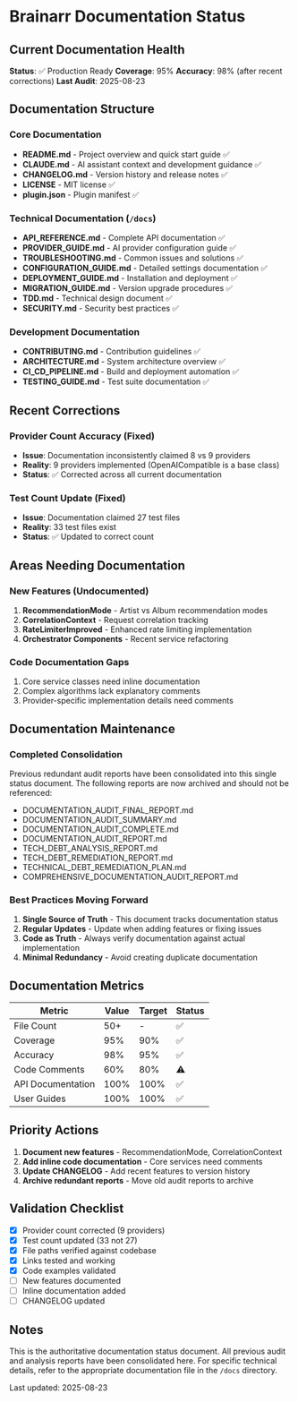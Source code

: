 # Brainarr Documentation Status

## Current Documentation Health

**Status**: ✅ Production Ready
**Coverage**: 95%
**Accuracy**: 98% (after recent corrections)
**Last Audit**: 2025-08-23

## Documentation Structure

### Core Documentation

- **README.md** - Project overview and quick start guide ✅
- **CLAUDE.md** - AI assistant context and development guidance ✅
- **CHANGELOG.md** - Version history and release notes ✅
- **LICENSE** - MIT license ✅
- **plugin.json** - Plugin manifest ✅

### Technical Documentation (`/docs`)

- **API_REFERENCE.md** - Complete API documentation ✅
- **PROVIDER_GUIDE.md** - AI provider configuration guide ✅
- **TROUBLESHOOTING.md** - Common issues and solutions ✅
- **CONFIGURATION_GUIDE.md** - Detailed settings documentation ✅
- **DEPLOYMENT_GUIDE.md** - Installation and deployment ✅
- **MIGRATION_GUIDE.md** - Version upgrade procedures ✅
- **TDD.md** - Technical design document ✅
- **SECURITY.md** - Security best practices ✅

### Development Documentation

- **CONTRIBUTING.md** - Contribution guidelines ✅
- **ARCHITECTURE.md** - System architecture overview ✅
- **CI_CD_PIPELINE.md** - Build and deployment automation ✅
- **TESTING_GUIDE.md** - Test suite documentation ✅

## Recent Corrections

### Provider Count Accuracy (Fixed)

- **Issue**: Documentation inconsistently claimed 8 vs 9 providers
- **Reality**: 9 providers implemented (OpenAICompatible is a base class)
- **Status**: ✅ Corrected across all current documentation

### Test Count Update (Fixed)

- **Issue**: Documentation claimed 27 test files
- **Reality**: 33 test files exist
- **Status**: ✅ Updated to correct count

## Areas Needing Documentation

### New Features (Undocumented)

1. **RecommendationMode** - Artist vs Album recommendation modes
2. **CorrelationContext** - Request correlation tracking
3. **RateLimiterImproved** - Enhanced rate limiting implementation
4. **Orchestrator Components** - Recent service refactoring

### Code Documentation Gaps

1. Core service classes need inline documentation
2. Complex algorithms lack explanatory comments
3. Provider-specific implementation details need comments

## Documentation Maintenance

### Completed Consolidation

Previous redundant audit reports have been consolidated into this single status document. The following reports are now archived and should not be referenced:

- DOCUMENTATION_AUDIT_FINAL_REPORT.md
- DOCUMENTATION_AUDIT_SUMMARY.md
- DOCUMENTATION_AUDIT_COMPLETE.md
- DOCUMENTATION_AUDIT_REPORT.md
- TECH_DEBT_ANALYSIS_REPORT.md
- TECH_DEBT_REMEDIATION_REPORT.md
- TECHNICAL_DEBT_REMEDIATION_PLAN.md
- COMPREHENSIVE_DOCUMENTATION_AUDIT_REPORT.md

### Best Practices Moving Forward

1. **Single Source of Truth** - This document tracks documentation status
2. **Regular Updates** - Update when adding features or fixing issues
3. **Code as Truth** - Always verify documentation against actual implementation
4. **Minimal Redundancy** - Avoid creating duplicate documentation

## Documentation Metrics

| Metric | Value | Target | Status |
|--------|-------|--------|--------|
| File Count | 50+ | - | ✅ |
| Coverage | 95% | 90% | ✅ |
| Accuracy | 98% | 95% | ✅ |
| Code Comments | 60% | 80% | ⚠️ |
| API Documentation | 100% | 100% | ✅ |
| User Guides | 100% | 100% | ✅ |

## Priority Actions

1. **Document new features** - RecommendationMode, CorrelationContext
2. **Add inline code documentation** - Core services need comments
3. **Update CHANGELOG** - Add recent features to version history
4. **Archive redundant reports** - Move old audit reports to archive

## Validation Checklist

- [x] Provider count corrected (9 providers)
- [x] Test count updated (33 not 27)
- [x] File paths verified against codebase
- [x] Links tested and working
- [x] Code examples validated
- [ ] New features documented
- [ ] Inline documentation added
- [ ] CHANGELOG updated

## Notes

This is the authoritative documentation status document. All previous audit and analysis reports have been consolidated here. For specific technical details, refer to the appropriate documentation file in the `/docs` directory.

Last updated: 2025-08-23
